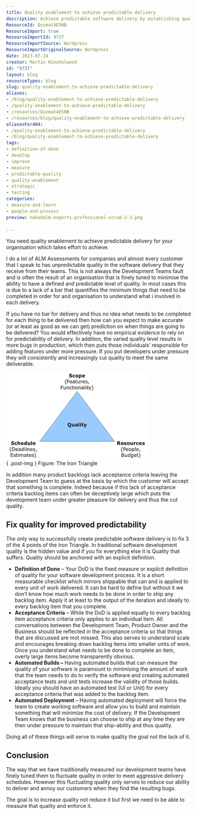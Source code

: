 ```yaml
---
title: Quality enablement to achieve predictable delivery
description: Achieve predictable software delivery by establishing quality enablement. Learn key strategies to enhance your development process and reduce bugs.
ResourceId: Qvzmat4E5NB
ResourceImport: true
ResourceImportId: 9737
ResourceImportSource: Wordpress
ResourceImportOriginalSource: Wordpress
date: 2013-07-24
creator: Martin Hinshelwood
id: "9737"
layout: blog
resourceTypes: blog
slug: quality-enablement-to-achieve-predictable-delivery
aliases:
- /blog/quality-enablement-to-achieve-predictable-delivery
- /quality-enablement-to-achieve-predictable-delivery
- /resources/Qvzmat4E5NB
- /resources/blog/quality-enablement-to-achieve-predictable-delivery
aliasesFor404:
- /quality-enablement-to-achieve-predictable-delivery
- /blog/quality-enablement-to-achieve-predictable-delivery
tags:
- definition-of-done
- develop
- improve
- measure
- predictable-quality
- quality-enablement
- strategic
- testing
categories:
- measure-and-learn
- people-and-process
preview: nakedalm-experts-professional-scrum-2-2.png

---
```

You need quality enablement to achieve predictable delivery for your organisation which takes effort to achieve.

I do a lot of ALM Assessments for companies and almost every customer that I speak to has unpredictable quality in the software delivery that they receive from their teams. This is not always the Development Teams fault and is often the result of an organisation that is finely tuned to minimise the ability to have a defined and predictable level of quality. In most cases this is due to a lack of a bar that quantifies the minimum things that need to be completed in order for and organisation to understand what i involved in each delivery.

If you have no bar for delivery and thus no idea what needs to be completed for each thing to be delivered then how can you expect to make accurate (or at least as good as we can get) prediction on when things are going to be delivered? You would effectively have no empirical evidence to rely on for predictability of delivery. In addition, the varied quality level results in more bugs in production, which then puts those individuals’ responsible for adding features under more pressure. If you put developers under pressure they will consistently and increasingly cut quality to meet the same deliverable.

![image](images/image11-1-1.png "image")  
{ .post-img }
Figure: The Iron Triangle

In addition many product backlogs lack acceptance criteria leaving the Development Team to guess at the basis by which the customer will accept that something is complete. Indeed because if this lack of acceptance criteria backlog items can often be deceptively large which puts the development team under greater pleasure for delivery and thus the cut quality.

## Fix quality for improved predictability

The only way to successfully create predictable software delivery is to fix 3 of the 4 points of the Iron Triangle. In traditional software development quality is the hidden value and if you fix everything else it is Quality that suffers. Quality should be anchored with an explicit definition.

- **Definition of Done** – Your DoD is the fixed measure or explicit definition of quality for your software development process. It is a short measurable checklist which mirrors shippable that can and is applied to every unit of work delivered. It can be hard to define but without it we don’t know how much work needs to be done in order to ship any backlog item. Apply it at least to the output of the iteration and ideally to every backlog item that you complete.
- **Acceptance Criteria** – While the DoD is applied equally to every backlog item acceptance criteria only applies to an individual item. All conversations between the Development Team, Product Owner and the Business should be reflected in the acceptance criteria so that things that are discussed are mot missed. This also serves to understand scale and encourages breaking down backlog items into smaller units of work. Once you understand what needs to be done to complete an item, overly large items become transparently obvious.
- **Automated Builds –** Having automated builds that can measure the quality of your software is paramount to minimising the amount of work that the team needs to do to verify the software and creating automated acceptance tests and unit tests increase the validity of those builds. Ideally you should have an automated test (UI or Unit) for every acceptance criteria that was added to the backlog item.
- **Automated Deployment** – Having automated deployment will force the team to create working software and allow you to build and maintain something that will minimize the cost of delivery. If the Development Team knows that the business can choose to ship at any time they are then under pressure to maintain that ship-ability and thus quality.

Doing all of these things will serve to make quality the goal not the lack of it.

## Conclusion

The way that we have traditionally measured our development teams have finely tuned them to fluctuate quality in order to meet aggressive delivery schedules. However this fluctuating quality only serves to reduce our ability to deliver and annoy our customers when they find the resulting bugs.

The goal is to increase quality not reduce it but first we need to be able to measure that quality and enforce it.
